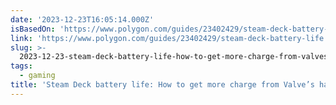 ```yaml
---
date: '2023-12-23T16:05:14.000Z'
isBasedOn: 'https://www.polygon.com/guides/23402429/steam-deck-battery-life'
link: 'https://www.polygon.com/guides/23402429/steam-deck-battery-life'
slug: >-
  2023-12-23-steam-deck-battery-life-how-to-get-more-charge-from-valves-handheld-pol
tags:
  - gaming
title: 'Steam Deck battery life: How to get more charge from Valve’s handheld - Pol'
---
```


